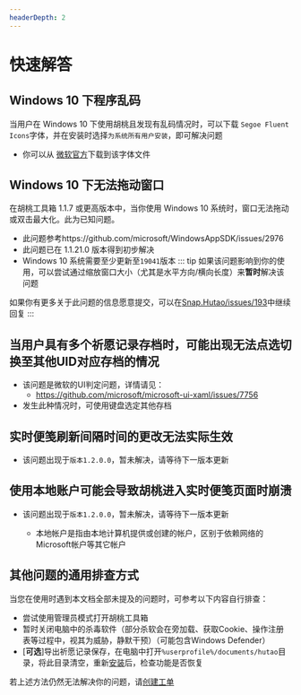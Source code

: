 ```yaml
---
headerDepth: 2
---
```


# 快速解答

## Windows 10 下程序乱码
当用户在 Windows 10 下使用胡桃且发现有乱码情况时，可以下载 `Segoe Fluent Icons`字体，并在安装时选择`为系统所有用户安装`，即可解决问题
- 你可以从 [微软官方](https://aka.ms/SegoeFluentIcons)下载到该字体文件

## Windows 10 下无法拖动窗口
在胡桃工具箱 1.1.7 或更高版本中，当你使用 Windows 10 系统时，窗口无法拖动或双击最大化。此为已知问题。
- 此问题参考https://github.com/microsoft/WindowsAppSDK/issues/2976
- 此问题已在 1.1.21.0 版本得到初步解决
- Windows 10 系统需要至少更新至`19041`版本
::: tip
如果该问题影响到你的使用，可以尝试通过缩放窗口大小（尤其是水平方向/横向长度）来**暂时**解决该问题

如果你有更多关于此问题的信息愿意提交，可以在[Snap.Hutao/issues/193](https://github.com/DGP-Studio/Snap.Hutao/issues/193)中继续回复
:::

## 当用户具有多个祈愿记录存档时，可能出现无法点选切换至其他UID对应存档的情况

- 该问题是微软的UI判定问题，详情请见：
  - https://github.com/microsoft/microsoft-ui-xaml/issues/7756
- 发生此种情况时，可使用键盘选定其他存档


## **实时便笺**刷新间隔时间的更改无法实际生效

- 该问题出现于`版本1.2.0.0`，暂未解决，请等待下一版本更新

## 使用本地账户可能会导致胡桃进入实时便笺页面时崩溃

- 该问题出现于`版本1.2.0.0`，暂未解决，请等待下一版本更新

  - 本地帐户是指由本地计算机提供或创建的帐户，区别于依赖网络的Microsoft帐户等其它帐户


## 其他问题的通用排查方式
当您在使用时遇到本文档全部未提及的问题时，可参考以下内容自行排查：
- 尝试使用管理员模式打开胡桃工具箱
- 暂时关闭电脑中的杀毒软件（部分杀软会在旁加载、获取Cookie、操作注册表等过程中，视其为威胁，静默干预）（可能包含Windows Defender）
- [**可选**]导出祈愿记录保存，在电脑中打开`%userprofile%/documents/hutao`目录，将此目录清空，重新[安装](https://hut.ao/quick-start.html)后，检查功能是否恢复

若上述方法仍然无法解决你的问题，请[创建工单](https://hut.ao/statements/bug-report.html)


